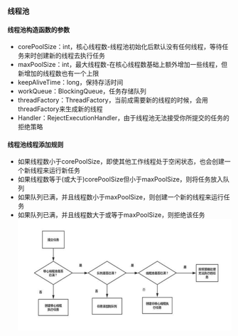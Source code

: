 ### 线程池
#### 线程池构造函数的参数
- corePoolSize：int，核心线程数-线程池初始化后默认没有任何线程，等待任务来时创建新的线程去执行任务
- maxPoolSize：int，最大线程数-在核心线程数基础上额外增加一些线程，但新增加的线程数也有一个上限
- keepAliveTime：long，保持存活时间
- workQueue：BlockingQueue，任务存储队列
- threadFactory：ThreadFactory，当前成需要新的线程的时候，会用threadFactory来生成新的线程
- Handler：RejectExecutionHandler，由于线程池无法接受你所提交的任务的拒绝策略
#### 线程池线程添加规则
- 如果线程数小于corePoolSize，即使其他工作线程处于空闲状态，也会创建一个新线程来运行新任务
- 如果线程数等于(或大于)corePoolSize但小于maxPoolSize，则将任务放入队列
- 如果队列已满，并且线程数小于maxPoolSize，则创建一个新的线程来运行任务
- 如果队列已满，并且线程数大于或等于maxPoolSize，则拒绝该任务
<img src="https://github.com/CyS2020/Concurrent-JUC/blob/main/src/main/resources/%E7%BA%BF%E7%A8%8B%E6%B1%A0%E6%B7%BB%E5%8A%A0%E7%BA%BF%E7%A8%8B%E8%A7%84%E5%88%99%20%20.png" width = "600" height = "250" alt="主内存和本地内存的图示2" align=center /><br/>
